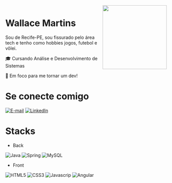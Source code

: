 <img align='right' src='https://user-images.githubusercontent.com/5713670/87202985-820dcb80-c2b6-11ea-9f56-7ec461c497c3.gif' width='200'>

# Wallace Martins
Sou de Recife-PE, sou fissurado pelo área tech e tenho como hobbies jogos, futebol e vôlei. 

🎓 Cursando Análise e Desenvolvimento de Sistemas

🚀 Em foco para me tornar um dev!

# Se conecte comigo
[![E-mail](https://img.shields.io/badge/-Email-000?style=for-the-badge&logo=gmail&logoColor&color:FFF)](mailto:martinsswallace@gmail.com)
[![LinkedIn](https://img.shields.io/badge/-LinkedIn-000?style=for-the-badge&logo=linkedin)](https://www.linkedin.com/in/martinswallace/)

# Stacks
- Back

![Java](https://img.shields.io/badge/Java-ED8B00?style=for-the-badge&logo=java&logoColor=white)
![Spring](https://img.shields.io/badge/Spring-6DB33F?style=for-the-badge&logo=spring&logoColor=white)
![MySQL](https://img.shields.io/badge/MySQL-005C84?style=for-the-badge&logo=mysql&logoColor=white)

- Front

![HTML5](https://img.shields.io/badge/HTML5-E34F26?style=for-the-badge&logo=html5&logoColor=white)
![CSS3](https://img.shields.io/badge/CSS3-1572B6?style=for-the-badge&logo=css3&logoColor=white)
![Javascrip](https://img.shields.io/badge/JavaScript-323330?style=for-the-badge&logo=javascript&logoColor=F7DF1E)
![Angular](https://img.shields.io/badge/Angular-DD0031?style=for-the-badge&logo=angular&logoColor=white)


